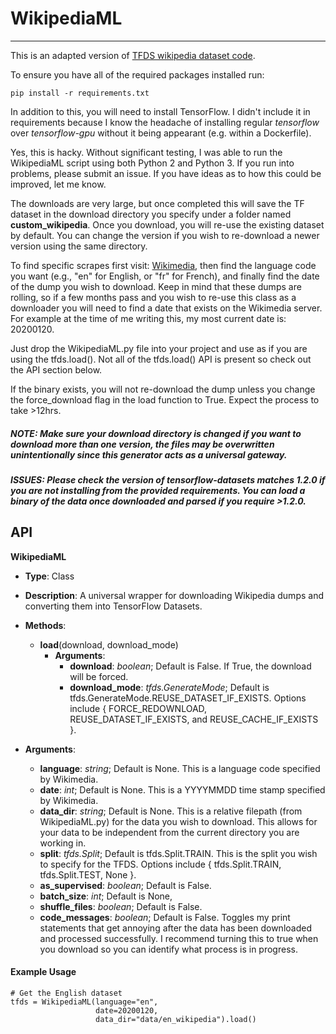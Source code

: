 # WikipediaML

---

This is an adapted version of [TFDS wikipedia dataset code](https://github.com/tensorflow/datasets/blob/master/tensorflow_datasets/text/wikipedia.py).

To ensure you have all of the required packages installed run:

```
pip install -r requirements.txt
```

In addition to this, you will need to install TensorFlow. I didn't include it in requirements because I know the headache of installing regular _tensorflow_ over _tensorflow-gpu_ without it being appearant (e.g. within a Dockerfile).

Yes, this is hacky. Without significant testing, I was able to run the WikipediaML script using both Python 2 and Python 3. If you run into problems, please submit an issue. If you have ideas as to how this could be improved, let me know.

The downloads are very large, but once completed this will save the TF dataset in the download directory you specify under a folder named **custom_wikipedia**. Once you download, you will re-use the existing dataset by default. You can change the version if you wish to re-download a newer version using the same directory.

To find specific scrapes first visit: [Wikimedia](https://dumps.wikimedia.org/backup-index.html), then find the language code you want (e.g., "en" for English, or "fr" for French), and finally find the date of the dump you wish to download. Keep in mind that these dumps are rolling, so if a few months pass and you wish to re-use this class as a downloader you will need to find a date that exists on the Wikimedia server. For example at the time of me writing this, my most current date is: 20200120.

Just drop the WikipediaML.py file into your project and use as if you are using the tfds.load(). Not all of the tfds.load() API is present so check out the API section below.

If the binary exists, you will not re-download the dump unless you change the force_download flag in the load function to True. Expect the process to take >12hrs.

##### NOTE: Make sure your download directory is changed if you want to download more than one version, the files may be overwritten unintentionally since this generator acts as a universal gateway.

##### ISSUES: Please check the version of tensorflow-datasets matches 1.2.0 if you are not installing from the provided requirements. You can load a binary of the data once downloaded and parsed if you require >1.2.0.

## API

**WikipediaML**

- **Type**: Class
- **Description**: A universal wrapper for downloading Wikipedia dumps and converting them into TensorFlow Datasets.

- **Methods**:

  - **load**(download, download_mode)
    - **Arguments**:
      - **download**: _boolean_; Default is False. If True, the download will be forced.
      - **download_mode**: _tfds.GenerateMode_; Default is tfds.GenerateMode.REUSE_DATASET_IF_EXISTS. Options include { FORCE_REDOWNLOAD, REUSE_DATASET_IF_EXISTS, and REUSE_CACHE_IF_EXISTS }.

- **Arguments**:

  - **language**: _string_; Default is None. This is a language code specified by Wikimedia.
  - **date**: _int_; Default is None. This is a YYYYMMDD time stamp specified by Wikimedia.
  - **data_dir**: _string_; Default is None. This is a relative filepath (from WikipediaML.py) for the data you wish to download. This allows for your data to be independent from the current directory you are working in.
  - **split**: _tfds.Split_; Default is tfds.Split.TRAIN. This is the split you wish to specify for the TFDS. Options include { tfds.Split.TRAIN, tfds.Split.TEST, None }.
  - **as_supervised**: _boolean_; Default is False.
  - **batch_size**: _int_; Default is None,
  - **shuffle_files**: _boolean_; Default is False.
  - **code_messages**: _boolean_; Default is False. Toggles my print statements that get annoying after the data has been downloaded and processed successfully. I recommend turning this to true when you download so you can identify what process is in progress.

#### Example Usage

```
# Get the English dataset
tfds = WikipediaML(language="en",
                   date=20200120,
                   data_dir="data/en_wikipedia").load()
```

